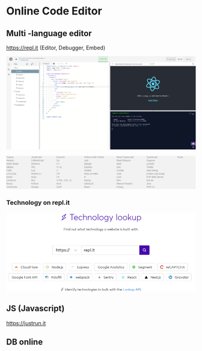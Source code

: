 # Online Code Editor

## Multi -language editor 
https://repl.it (Editor, Debugger, Embed)

![](/pic/Screenshot_2019-10-29-repl.it.react-demo.png)

![](/pic/Screenshot_2019-10-29-The-worlds-leading-online-coding-platform.png)


### Technology on repl.it

![](/pic/Screenshot_2019-10-29-Wappalyzer-Identify-technologies-on-websites.png)

## JS (Javascript)

https://justrun.it 

## DB online 
